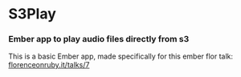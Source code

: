 # S3Play

### Ember app to play audio files directly from s3


This is a basic Ember app, made specifically for this ember flor talk: [florenceonruby.it/talks/7](http://florenceonruby.it/talks/7)